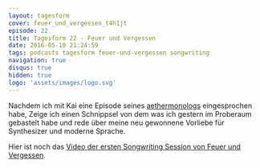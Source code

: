 ```yaml
---
layout: tagesform
cover: feuer_und_vergessen_t4h1jt
episode: 22
title: Tagesform 22 - Feuer und Vergessen
date: 2016-05-10 21:24:59
tags: podcasts tagesform feuer-und-vergessen songwriting
navigation: true
disqus: true
hidden: true
logo: 'assets/images/logo.svg'
---
```


Nachdem ich mit Kai eine Episode seines [aethermonologs](http://aethermonolog.de/) eingesprochen habe, Zeige ich einen Schnippsel von dem was ich 
gestern im Proberaum gebastelt habe und rede über meine neu gewonnene
Vorliebe für Synthesizer und moderne Sprache.

<!-- more -->

Hier ist noch das [Video der ersten Songwriting Session von Feuer und Vergessen](https://www.youtube.com/watch?v=b1-uTKl0Rqs).

